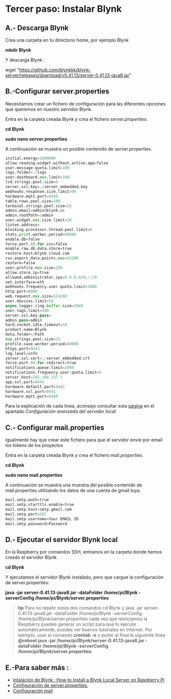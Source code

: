 # Tercer paso: Instalar Blynk

## A.- Descarga Blynk

Crea una carpeta en tu directorio home, por ejemplo Blynk

**mkdir Blynk**

Y descarga Blynk :

wget "https://github.com/blynkkk/blynk-server/releases/download/v0.41.13/server-0.41.13-java8.jar"

## B.-Configurar server.properties

Necesitamos crear un fichero de configuración para las diferentes opciones que queremos en nuestro servidor Blynk.

Entra en la carpeta creada Blynk y crea el fichero *server.properties*.

**cd Blynk**

**sudo nano server.properties**

A continuación se muestra un posible contenido de server.properties.

```python
initial.energy=1000000
allow.reading.widget.without.active.app=false
user.message.quota.limit=100
logs.folder=./logs
user.dashboard.max.limit=100
lcd.strings.pool.size=6
server.ssl.key=./server_embedded.key
webhooks.response.size.limit=96
hardware.mqtt.port=8440
table.rows.pool.size=100
terminal.strings.pool.size=25
admin.email=admin@blynk.cc
admin.rootPath=/admin
user.widget.max.size.limit=20
listen.address=
blocking.processor.thread.pool.limit=6
stats.print.worker.period=60000
enable.db=false
force.port.80.for.csv=false
enable.raw.db.data.store=true
restore.host=blynk-cloud.com
csv.export.data.points.max=43200
restore=false
user.profile.max.size=256
allow.store.ip=true
allowed.administrator.ips=0.0.0.0/0,::/0
net.interface=eth
webhooks.frequency.user.quota.limit=1000
http.port=8080
web.request.max.size=524288
user.devices.limit=50
async.logger.ring.buffer.size=2048
user.tags.limit=100
server.ssl.key.pass=
admin.pass=admin
hard.socket.idle.timeout=10
product.name=Blynk
data.folder=/Path
map.strings.pool.size=25
profile.save.worker.period=60000
https.port=9443
log.level=info
server.ssl.cert=./server_embedded.crt
force.port.80.for.redirect=true
notifications.queue.limit=2000
notifications.frequency.user.quota.limit=5
server.host=192.168.137.1
app.ssl.port=8443
hardware.default.port=8442
hardware.ssl.port=8441
hardware.mqtt.port=8440

```
Para la explicación de cada línea, aconsejo consultar esta [página](https://www.sysadminsdecuba.com/2020/04/instalando-blynk-server-localmente/) en el apartado *Configuración avanzada del servidor local*

## C.- Configurar mail.properties

Igualmente hay que crear este fichero para que el servidor envíe por email los tokens de los proyectos

Entra en la carpeta creada Blynk y crea el fichero *mail.properties*.

**cd Blynk**

**sudo nano mail.properties**

A continuación se muestra una muestra del posible contenido de mail.properties utilizando los datos de una cuenta de gmail tuya.

```python
mail.smtp.auth=true
mail.smtp.starttls.enable=true
mail.smtp.host=smtp.gmail.com
mail.smtp.port=587
mail.smtp.username=Your EMAIL ID
mail.smtp.password=Password
```

## D.- Ejecutar el servidor Blynk local

En la Raspberry por comandos SSH, entramos en la carpeta donde hemos creado el servidor Blynk

**cd Blynk**

Y ejecutamos el servidor Blynk instalado, pero que cargue la configuración de server.properties:

**java -jar server-0.41.13-java8.jar -dataFolder /home/pi/Blynk -serverConfig /home/pi/Blynk/server.properties**

>**tip**
>Para no repetir estos dos comandos cd Blynk y java -jar server-0.41.13-java8.jar -dataFolder /home/pi/Blynk -serverConfig /home/pi/Blynk/server.properties cada vez qye reiniciamos la Raspberry puedes generar un script para que lo ejecute automáticamente, puedes ver buenos tutoriales en Internet.
>Por ejemplo, usar el comando
> **crontab -e**
>y puner al final la siguiente línea
>**@reboot java -jar /home/pi/Blynk/server-0.41.13-java8.jar -dataFolder /home/pi/Blynk -serverConfig /home/pi/Blynk/server.properties**

## E.-Para saber más :

* [Intalación de Blynk : How to Install a Blynk Local Server on Raspberry Pi](https://circuitdigest.com/microcontroller-projects/how-to-install-a-blynk-local-server-on-raspberry-pi)
* [Configuración de server.properties.](https://diyprojects.io/blynk-how-to-install-a-private-local-server-on-raspberry-pi-3-unlimited-energy-test-wemos-dht22/#.YImMULUzY2y)
* [Configuración mail](https://github.com/blynkkk/blynk-server#requirements)
